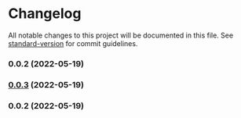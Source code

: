 # Changelog

All notable changes to this project will be documented in this file. See [standard-version](https://github.com/conventional-changelog/standard-version) for commit guidelines.

### 0.0.2 (2022-05-19)

### [0.0.3](///compare/v0.0.2...v0.0.3) (2022-05-19)

### 0.0.2 (2022-05-19)
